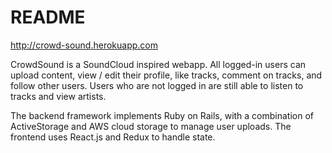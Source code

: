# README
http://crowd-sound.herokuapp.com

CrowdSound is a SoundCloud inspired webapp. All logged-in users can upload content, view / edit their profile, like tracks, comment on tracks, and follow other users. Users who are not logged in are still able to listen to tracks and view artists.

The backend framework implements Ruby on Rails, with a combination of ActiveStorage and AWS cloud storage to manage user uploads. The frontend uses React.js and Redux to handle state.

